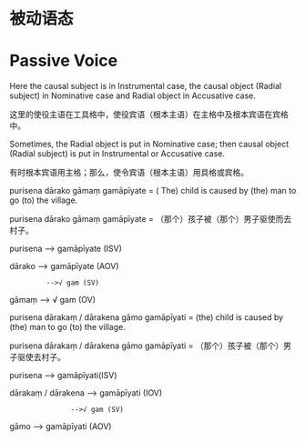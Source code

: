 # 被动语态
 # **Passive Voice** 

Here the causal subject is in Instrumental case, the   causal object (Radial subject) in Nominative case and Radial object in Accusative case.

这里的使役主语在工具格中，使役宾语（根本主语）在主格中及根本宾语在宾格中。

 Sometimes, the Radial object is put in Nominative case; then causal object 
(Radial subject) is put in Instrumental or Accusative case.

有时根本宾语用主格；那么，使令宾语（根本主语）用具格或宾格。

 purisena dārako gāmaṃ  gamāpīyate = ( The) child is caused by (the) man to go   (to) the village. 
 
 purisena dārako gāmaṃ gamāpīyate = （那个）孩子被（那个）男子驱使而去村子。

  purisena     -->       gamāpīyate (ISV) 

dārako     -->   gamāpīyate (AOV) 

             -->√ gam (SV) 
 
 gāmaṃ    -->     √ gam (OV) 
 
 purisena dārakaṃ / dārakena gāmo    gamāpīyati = (the) child is caused by (the)  man to go (to) the village.
 
 purisena dārakaṃ / dārakena gāmo gamāpīyati = （那个）孩子被（那个）男子驱使去村子。

  purisena   -->    gamāpīyati(ISV) 
  
  dārakaṃ / dārakena    -->    gamāpīyati (IOV) 

                   -->√ gam (SV) 
        
gāmo   -->    gamāpīyati (AOV)